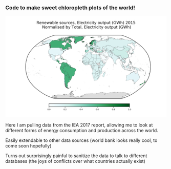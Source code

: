 ### Code to make sweet chloropleth plots of the world!

![Chloropleth](figs/chloropleth_world_electricity.png)

Here I am pulling data from the IEA 2017 report, allowing me to look at different forms of energy consumption and production across the world. 

Easily extendable to other data sources (world bank looks really cool, to come soon hopefully)

Turns out surprisingly painful to sanitize the data to talk to different databases (the joys of conflicts over what countries actually exist)

